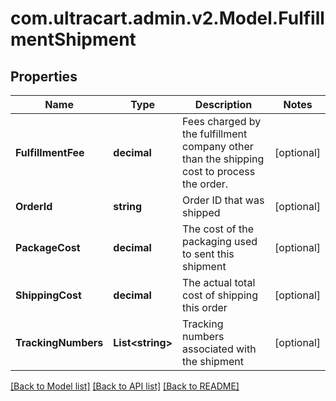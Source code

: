 
# com.ultracart.admin.v2.Model.FulfillmentShipment

## Properties

Name | Type | Description | Notes
------------ | ------------- | ------------- | -------------
**FulfillmentFee** | **decimal** | Fees charged by the fulfillment company other than the shipping cost to process the order. | [optional] 
**OrderId** | **string** | Order ID that was shipped | [optional] 
**PackageCost** | **decimal** | The cost of the packaging used to sent this shipment | [optional] 
**ShippingCost** | **decimal** | The actual total cost of shipping this order | [optional] 
**TrackingNumbers** | **List&lt;string&gt;** | Tracking numbers associated with the shipment | [optional] 

[[Back to Model list]](../README.md#documentation-for-models)
[[Back to API list]](../README.md#documentation-for-api-endpoints)
[[Back to README]](../README.md)

